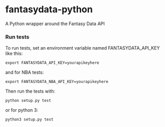# fantasydata-python
A Python wrapper around the Fantasy Data API

### Run tests
To run tests, set an environment variable named FANTASYDATA_API_KEY like this:

```export FANTASYDATA_API_KEY=yourapikeyhere```

and for NBA tests:

```export FANTASYDATA_NBA_API_KEY=yourapikeyhere```

Then run the tests with:

```python setup.py test```

or for python 3:

```python3 setup.py test```
